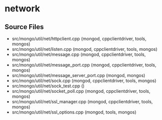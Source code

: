 # network

## Source Files

- src/mongo/util/net/httpclient.cpp   (mongod, cppclientdriver, tools, mongos)
- src/mongo/util/net/listen.cpp   (mongod, cppclientdriver, tools, mongos)
- src/mongo/util/net/message.cpp   (mongod, cppclientdriver, tools, mongos)
- src/mongo/util/net/message\_port.cpp   (mongod, cppclientdriver, tools, mongos)
- src/mongo/util/net/message\_server\_port.cpp   (mongod, mongos)
- src/mongo/util/net/sock.cpp   (mongod, cppclientdriver, tools, mongos)
- src/mongo/util/net/sock\_test.cpp   ()
- src/mongo/util/net/socket\_poll.cpp   (mongod, cppclientdriver, tools, mongos)
- src/mongo/util/net/ssl\_manager.cpp   (mongod, cppclientdriver, tools, mongos)
- src/mongo/util/net/ssl\_options.cpp   (mongod, tools, mongos)
